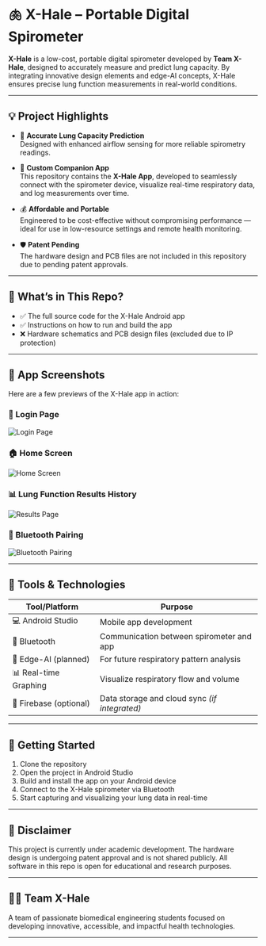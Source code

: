 # 🫁 X-Hale – Portable Digital Spirometer

**X-Hale** is a low-cost, portable digital spirometer developed by **Team X-Hale**, designed to accurately measure and predict lung capacity. By integrating innovative design elements and edge-AI concepts, X-Hale ensures precise lung function measurements in real-world conditions.

---

## 💡 Project Highlights

- 🔬 **Accurate Lung Capacity Prediction**  
  Designed with enhanced airflow sensing for more reliable spirometry readings.

- 📱 **Custom Companion App**  
  This repository contains the **X-Hale App**, developed to seamlessly connect with the spirometer device, visualize real-time respiratory data, and log measurements over time.

- 💰 **Affordable and Portable**  
  Engineered to be cost-effective without compromising performance — ideal for use in low-resource settings and remote health monitoring.

- 🛡️ **Patent Pending**  
  The hardware design and PCB files are not included in this repository due to pending patent approvals.

---

## 📲 What’s in This Repo?

- ✅ The full source code for the X-Hale Android app  
- ✅ Instructions on how to run and build the app  
- ❌ Hardware schematics and PCB design files (excluded due to IP protection)

---

## 📱 App Screenshots

Here are a few previews of the X-Hale app in action:

### 🔐 Login Page
![Login Page](images/login_page.jpg)

### 🏠 Home Screen
![Home Screen](images/home_page.jpg)

### 📊 Lung Function Results History
![Results Page](images/history_page.jpg)

### 🔗 Bluetooth Pairing
![Bluetooth Pairing](images/bluetooth_page.jpg)

---
## 🔧 Tools & Technologies

| Tool/Platform | Purpose |
|---------------|---------|
| 💻 Android Studio | Mobile app development |
| 📡 Bluetooth | Communication between spirometer and app |
| 🧠 Edge-AI (planned) | For future respiratory pattern analysis |
| 📊 Real-time Graphing | Visualize respiratory flow and volume |
| 📂 Firebase (optional) | Data storage and cloud sync *(if integrated)* |

---

## 🚀 Getting Started

1. Clone the repository  
2. Open the project in Android Studio  
3. Build and install the app on your Android device  
4. Connect to the X-Hale spirometer via Bluetooth  
5. Start capturing and visualizing your lung data in real-time

---

## 📜 Disclaimer

This project is currently under academic development. The hardware design is undergoing patent approval and is not shared publicly. All software in this repo is open for educational and research purposes.

---

## 🧑‍💻 Team X-Hale

A team of passionate biomedical engineering students focused on developing innovative, accessible, and impactful health technologies.

---

